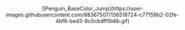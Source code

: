 <p style="text-align: center;">
![Penguin_BaseColor_Jump](https://user-images.githubusercontent.com/88367507/136518724-c77159b2-02fe-4bf6-bed3-8c0cbdff5b6b.gif)
</p>
